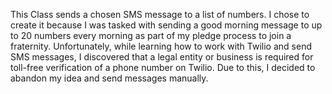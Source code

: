 This Class sends a chosen SMS message to a list of numbers. I chose to create it because I was tasked with sending a good morning message to up to 20 numbers every morning as part of my pledge process to join a fraternity. 
Unfortunately, while learning how to work with Twilio and send SMS messages, I discovered that a legal entity or business is required for toll-free verification of a phone number on Twilio. 
Due to this, I decided to abandon my idea and send messages manually. 
